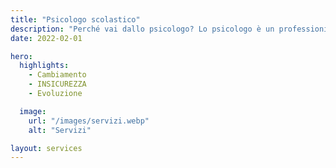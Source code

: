 ```yaml
---
title: "Psicologo scolastico"
description: "Perché vai dallo psicologo? Lo psicologo è un professionista del benessere psicofisico, qualificato nel fornire supporto in presenza o a distanza."
date: 2022-02-01

hero:
  highlights:
    - Cambiamento
    - INSICUREZZA
    - Evoluzione

  image:
    url: "/images/servizi.webp"
    alt: "Servizi"

layout: services
---
```

